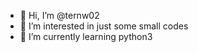 - 👋 Hi, I’m @ternw02
- 👀 I’m interested in just some small codes
- 🌱 I’m currently learning python3
